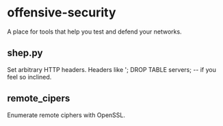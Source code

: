 offensive-security
===================

A place for tools that help you test and defend your networks.

shep.py
-------
Set arbitrary HTTP headers. Headers like '; DROP TABLE servers; -- if
you feel so inclined.

remote_cipers
-------------
Enumerate remote ciphers with OpenSSL.
